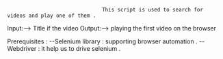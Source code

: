                                    This script is used to search for videos and play one of them .
                                   


Input:--> Title if the video
Output:--> playing the first video on the browser 


Prerequisites :
   --Selenium library :  supporting browser automation .
   --Webdriver : it help us to drive  selenium .

                                   
